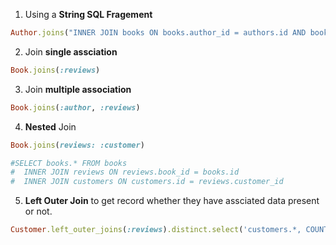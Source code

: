 1. Using a **String SQL Fragement**
```rb
Author.joins("INNER JOIN books ON books.author_id = authors.id AND books.out_of_print = FALSE")
```

2. Join **single assciation**
```rb
Book.joins(:reviews)
```

3. Join **multiple association**
```rb
Book.joins(:author, :reviews)
```

4. **Nested** Join
```rb
Book.joins(reviews: :customer)

#SELECT books.* FROM books
#  INNER JOIN reviews ON reviews.book_id = books.id
#  INNER JOIN customers ON customers.id = reviews.customer_id

```

5. **Left Outer Join** to get record whether they have assciated data present or not.
```rb
Customer.left_outer_joins(:reviews).distinct.select('customers.*, COUNT(reviews.*) AS reviews_count').group('customers.id')
```


